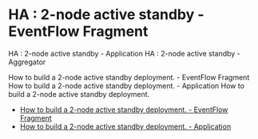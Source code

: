 # HA : 2-node active standby - EventFlow Fragment
HA : 2-node active standby - Application
HA : 2-node active standby - Aggregator

How to build a 2-node active standby deployment. - EventFlow Fragment
How to build a 2-node active standby deployment. - Application
How to build a 2-node active standby deployment.

* [How to build a 2-node active standby deployment. - EventFlow Fragment](two-node-active-standby-eventflowfragment)
* [How to build a 2-node active standby deployment. - Application](two-node-active-standby-application)
